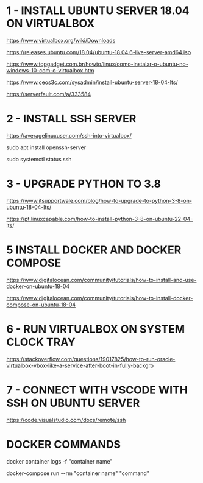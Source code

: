 # 1 - INSTALL UBUNTU SERVER 18.04 ON VIRTUALBOX

https://www.virtualbox.org/wiki/Downloads

https://releases.ubuntu.com/18.04/ubuntu-18.04.6-live-server-amd64.iso

https://www.topgadget.com.br/howto/linux/como-instalar-o-ubuntu-no-windows-10-com-o-virtualbox.htm

https://www.ceos3c.com/sysadmin/install-ubuntu-server-18-04-lts/

https://serverfault.com/a/333584


# 2 - INSTALL SSH SERVER

https://averagelinuxuser.com/ssh-into-virtualbox/

sudo apt install openssh-server

sudo systemctl status ssh


# 3 - UPGRADE PYTHON TO 3.8

https://www.itsupportwale.com/blog/how-to-upgrade-to-python-3-8-on-ubuntu-18-04-lts/

https://pt.linuxcapable.com/how-to-install-python-3-8-on-ubuntu-22-04-lts/


# 5 INSTALL DOCKER AND DOCKER COMPOSE

https://www.digitalocean.com/community/tutorials/how-to-install-and-use-docker-on-ubuntu-18-04

https://www.digitalocean.com/community/tutorials/how-to-install-docker-compose-on-ubuntu-18-04


# 6 - RUN VIRTUALBOX ON SYSTEM CLOCK TRAY

https://stackoverflow.com/questions/19017825/how-to-run-oracle-virtualbox-vbox-like-a-service-after-boot-in-fully-backgro


# 7 - CONNECT WITH VSCODE WITH SSH ON UBUNTU SERVER

https://code.visualstudio.com/docs/remote/ssh


# DOCKER COMMANDS

docker container logs -f "container name"

docker-compose run --rm "container name" "command"

